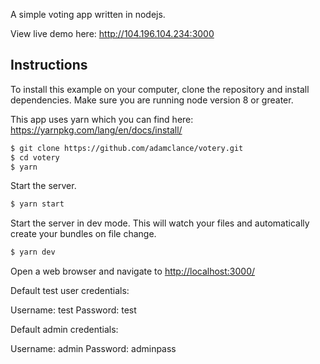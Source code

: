 A simple voting app written in nodejs.

View live demo here: http://104.196.104.234:3000

## Instructions

To install this example on your computer, clone the repository and install
dependencies. Make sure you are running node version 8 or greater.

This app uses yarn which you can find here: https://yarnpkg.com/lang/en/docs/install/

```bash
$ git clone https://github.com/adamclance/votery.git
$ cd votery
$ yarn
```

Start the server.

```bash
$ yarn start
```

Start the server in dev mode. This will watch your files and automatically create your bundles on file change.

```bash
$ yarn dev
```

Open a web browser and navigate to [http://localhost:3000/](http://127.0.0.1:3000/)

Default test user credentials:

Username: test
Password: test

Default admin credentials:

Username: admin
Password: adminpass
